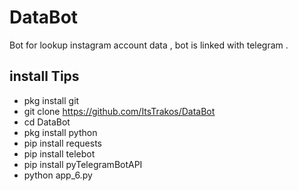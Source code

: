 # DataBot
Bot for lookup instagram account data , bot is linked with telegram .


## install Tips
* pkg install git
* git clone https://github.com/ItsTrakos/DataBot
* cd DataBot
* pkg install python
* pip install requests
* pip install telebot 
* pip install pyTelegramBotAPI
* python app_6.py
